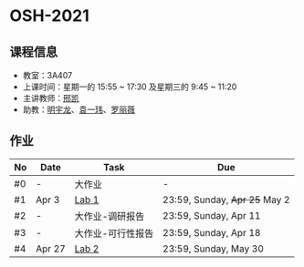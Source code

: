 # OSH-2021

## 课程信息

- 教室：3A407
- 上课时间：星期一的 15:55 ~ 17:30 及星期三的 9:45 ~ 11:20
- 主讲教师：[邢凯](mailto:kxing@ustc.edu.cn)
- 助教：[明宇龙](mailto:ta@mail.myl.moe)、[袁一玮](mailto:totoroyyw@gmail.com)、[罗丽薇](mailto:loliw32768@gmail.com)

## 作业

| No  | Date   | Task              | Due                                    |
| --- | ------ | ----------------- | -------------------------------------- |
| #0  | -      | 大作业            | -                                      |
| #1  | Apr 3  | [Lab 1](./lab-1)  | 23:59, Sunday, <del>Apr 25</del> May 2 |
| #2  | -      | 大作业-调研报告   | 23:59, Sunday, Apr 11                  |
| #3  | -      | 大作业-可行性报告 | 23:59, Sunday, Apr 18                  |
| #4  | Apr 27 | [Lab 2](./lab-2)  | 23:59, Sunday, May 30                  |
